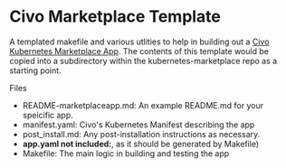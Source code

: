 # Civo Marketplace Template

A templated makefile and various utlities to help in building out a [Civo Kubernetes Marketplace App](https://github.com/civo/kubernetes-marketplace).  The contents of this template would be copied into a subdirectory within the kubernetes-marketplace repo as a starting point.  

Files

- README-marketplaceapp.md: An example README.md for your speicific app.
- manifest.yaml: Civo's Kubernetes Manifest describing the app
- post_install.md: Any post-installation instructions as necessary. 
- **app.yaml not included:**, as it should be generated by Makefile)
- Makefile: The main logic in building and testing the app
